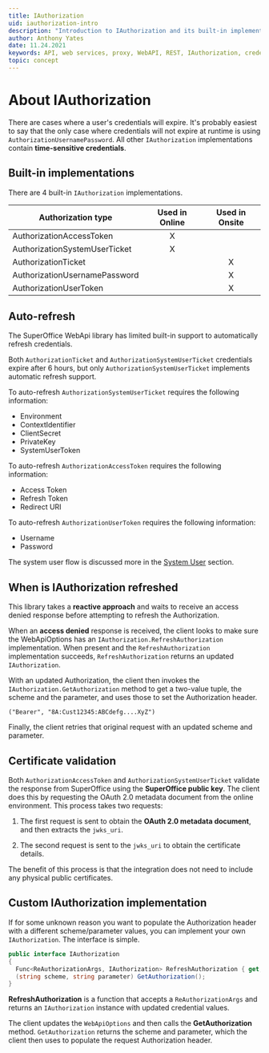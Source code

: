 ```yaml
---
title: IAuthorization
uid: iauthorization-intro
description: "Introduction to IAuthorization and its built-in implementations."
author: Anthony Yates
date: 11.24.2021
keywords: API, web services, proxy, WebAPI, REST, IAuthorization, credentials, AuthorizationSystemUserTicket, AuthorizationAccessToken, AuthorizationUserToken, jwks_uri
topic: concept
---
```


# About IAuthorization

There are cases where a user's credentials will expire. It's probably easiest to say that the only case where credentials will not expire at runtime is using `AuthorizationUsernamePassword`. All other `IAuthorization` implementations contain **time-sensitive credentials**.

## Built-in implementations

There are 4 built-in `IAuthorization` implementations.

| Authorization type | Used in Online | Used in Onsite |
|---|:-:|:-:|
| AuthorizationAccessToken | X |  |
| AuthorizationSystemUserTicket | X | |
| AuthorizationTicket | | X |
| AuthorizationUsernamePassword | | X |
| AuthorizationUserToken | | X |

## Auto-refresh

The SuperOffice WebApi library has limited built-in support to automatically refresh credentials.

Both `AuthorizationTicket` and `AuthorizationSystemUserTicket` credentials expire after 6 hours, but only `AuthorizationSystemUserTicket` implements automatic refresh support.

To auto-refresh `AuthorizationSystemUserTicket` requires the following information:

* Environment
* ContextIdentifier
* ClientSecret
* PrivateKey
* SystemUserToken

To auto-refresh `AuthorizationAccessToken` requires the following information:

* Access Token
* Refresh Token
* Redirect URI

To auto-refresh `AuthorizationUserToken` requires the following information:

* Username
* Password

The system user flow is discussed more in the [System User][1] section.

## When is IAuthorization refreshed

This library takes a **reactive approach** and waits to receive an access denied response before attempting to refresh the Authorization.

When an **access denied** response is received, the client looks to make sure the WebApiOptions has an `IAuthorization.RefreshAuthorization` implementation. When present and the `RefreshAuthorization` implementation succeeds, `RefreshAuthorization` returns an updated `IAuthorization`.

With an updated Authorization, the client then invokes the `IAuthorization.GetAuthorization` method to get a two-value tuple, the scheme and the parameter, and uses those to set the Authorization header.

`("Bearer", "8A:Cust12345:ABCdefg....XyZ")`

Finally, the client retries that original request with an updated scheme and parameter.

## Certificate validation

Both `AuthorizationAccessToken` and `AuthorizationSystemUserTicket` validate the response from SuperOffice using the **SuperOffice public key**. The client does this by requesting the OAuth 2.0 metadata document from the online environment. This process takes two requests:

1. The first request is sent to obtain the **OAuth 2.0 metadata document**, and then extracts the `jwks_uri`.

2. The second request is sent to the `jwks_uri` to obtain the certificate details.

The benefit of this process is that the integration does not need to include any physical public certificates.

## Custom IAuthorization implementation

If for some unknown reason you want to populate the Authorization header with a different scheme/parameter values, you can implement your own `IAuthorization`. The interface is simple.

```csharp
public interface IAuthorization
{
  Func<ReAuthorizationArgs, IAuthorization> RefreshAuthorization { get; set; }
  (string scheme, string parameter) GetAuthorization();
}
```

**RefreshAuthorization** is a function that accepts a `ReAuthorizationArgs` and returns an `IAuthorization` instance with updated credential values.

The client updates the `WebApiOptions` and then calls the **GetAuthorization** method. `GetAuthorization` returns the scheme and parameter, which the client then uses to populate the request Authorization header.

<!-- Referenced links -->
[1]: systemuserclient.md

